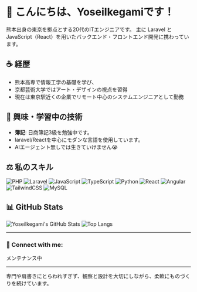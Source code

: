 # 👋 こんにちは、YoseiIkegamiです！

熊本出身の東京を拠点とする20代のITエンジニアです。
主に Laravel と JavaScript（React）を用いたバックエンド・フロントエンド開発に携わっています。

## ☕ 経歴
- 熊本高専で情報工学の基礎を学び、
- 京都芸術大学ではアート・デザインの視点を習得
- 現在は東京駅近くの企業でリモート中心のシステムエンジニアとして勤務

## 🚀 興味・学習中の技術
- **簿記**: 日商簿記3級を勉強中です。
- laravel/Reactを中心にモダンな言語を使用しています。
- AIエージェント無しでは生きていけません😭

## ⚖️ 私のスキル

![PHP](https://img.shields.io/badge/PHP-777BB4?style=for-the-badge&logo=php&logoColor=white)
![Laravel](https://img.shields.io/badge/Laravel-FF2D20?style=for-the-badge&logo=laravel&logoColor=white)
![JavaScript](https://img.shields.io/badge/JavaScript-F7DF1E?style=for-the-badge&logo=javascript&logoColor=black)
![TypeScript](https://img.shields.io/badge/TypeScript-3178C6?style=for-the-badge&logo=typescript&logoColor=white)
![Python](https://img.shields.io/badge/Python-3776AB?style=for-the-badge&logo=python&logoColor=white)
![React](https://img.shields.io/badge/React-61DAFB?style=for-the-badge&logo=react&logoColor=black)
![Angular](https://img.shields.io/badge/Angular-DD0031?style=for-the-badge&logo=angular&logoColor=white)
![TailwindCSS](https://img.shields.io/badge/TailwindCSS-38B2AC?style=for-the-badge&logo=tailwind-css&logoColor=white)
![MySQL](https://img.shields.io/badge/MySQL-4479A1?style=for-the-badge&logo=mysql&logoColor=white)

## 📊 GitHub Stats

![YoseiIkegami's GitHub Stats](https://github-readme-stats.vercel.app/api?username=YoseiIkegami&show_icons=true&theme=radical&hide_title=true&gist_id=7aa8ceaffe13b280d9120a913870ff06)
![Top Langs](https://github-readme-stats.vercel.app/api/top-langs/?username=YoseiIkegami&layout=compact&theme=radical&gist_id=7aa8ceaffe13b280d9120a913870ff06)

---

### 👤 Connect with me:
メンテナンス中

---

専門や肩書きにとらわれすぎず、観察と設計を大切にしながら、柔軟にものづくりを続けています。

